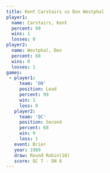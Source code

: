 ```yaml
---
title: Kent Carstairs vs Don Westphal
player1:               
  name: Carstairs, Kent
  percent: 99          
  wins: 1              
  losses: 0            
player2:               
  name: Westphal, Don  
  percent: 68          
  wins: 0              
  losses: 1            
games:
 - player1:        
     team: 'ON'    
     position: Lead
     percent: 99   
     win: 1        
     loss: 0       
   player2:          
     team: 'QC'      
     position: Second
     percent: 68     
     win: 0          
     loss: 1         
   event: Brier         
   year: 1989           
   draw: Round Robin(10)
   score: QC 7 - ON 8   
---
```

